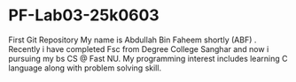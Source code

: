 # PF-Lab03-25k0603
First Git Repository
My name is Abdullah Bin Faheem shortly (ABF) . Recently i have completed Fsc from Degree College Sanghar and now i pursuing my bs CS @ Fast NU.
My programming interest includes learning C language along with problem solving skill.
